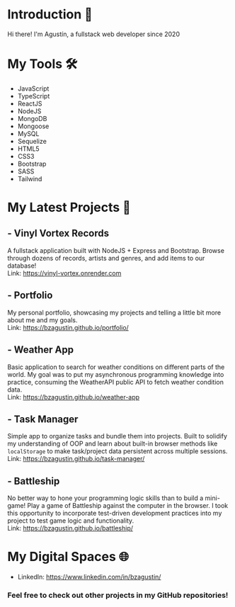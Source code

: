 # Introduction 👋

Hi there! I'm Agustín, a fullstack web developer since 2020<br>

# My Tools 🛠️
- JavaScript
- TypeScript
- ReactJS
- NodeJS
- MongoDB
- Mongoose
- MySQL
- Sequelize
- HTML5
- CSS3
- Bootstrap
- SASS
- Tailwind<br>

# My Latest Projects 💼

## - Vinyl Vortex Records
A fullstack application built with NodeJS + Express and Bootstrap. Browse through dozens of records, artists and genres, and add items to our database!<br>
Link: https://vinyl-vortex.onrender.com

## - Portfolio
My personal portfolio, showcasing my projects and telling a little bit more about me and my goals.<br>
Link: https://bzagustin.github.io/portfolio/

## - Weather App
Basic application to search for weather conditions on different parts of the world. My goal was to put my asynchronous programming knowledge into practice, consuming the WeatherAPI public API to fetch weather condition data.<br>
Link: https://bzagustin.github.io/weather-app

## - Task Manager
Simple app to organize tasks and bundle them into projects. Built to solidify my understanding of OOP and learn about built-in browser methods like `localStorage` to make task/project data persistent across multiple sessions.<br>
Link: https://bzagustin.github.io/task-manager/

## - Battleship
No better way to hone your programming logic skills than to build a mini-game! Play a game of Battleship against the computer in the browser. I took this opportunity to incorporate test-driven development practices into my project to test game logic and functionality.<br>
Link: https://bzagustin.github.io/battleship/

# My Digital Spaces 🌐

- LinkedIn: https://www.linkedin.com/in/bzagustin/<br>

### Feel free to check out other projects in my GitHub repositories!
